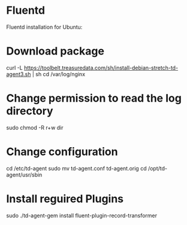 # Fluentd
Fluentd installation for Ubuntu:

# Download package
curl -L https://toolbelt.treasuredata.com/sh/install-debian-stretch-td-agent3.sh | sh
cd /var/log/nginx

# Change permission to read the log directory
sudo chmod -R r+w dir

# Change configuration
cd /etc/td-agent
sudo mv td-agent.conf td-agent.orig
cd /opt/td-agent/usr/sbin

# Install reguired Plugins
sudo ./td-agent-gem install fluent-plugin-record-transformer

